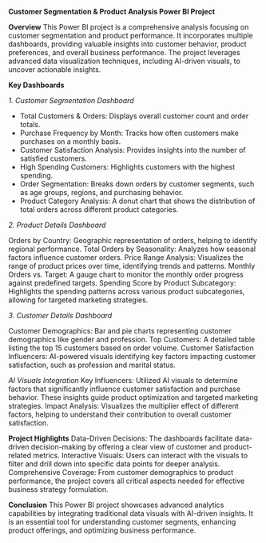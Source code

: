 ****Customer Segmentation & Product Analysis Power BI Project****

**Overview**
This Power BI project is a comprehensive analysis focusing on customer segmentation and product performance. It incorporates multiple dashboards, providing valuable insights into customer behavior, product preferences, and overall business performance. The project leverages advanced data visualization techniques, including AI-driven visuals, to uncover actionable insights.

**Key Dashboards**

_1. Customer Segmentation Dashboard_

- Total Customers & Orders: Displays overall customer count and order totals.
- Purchase Frequency by Month: Tracks how often customers make purchases on a monthly basis.
- Customer Satisfaction Analysis: Provides insights into the number of satisfied customers.
- High Spending Customers: Highlights customers with the highest spending.
- Order Segmentation: Breaks down orders by customer segments, such as age groups, regions, and purchasing behavior.
- Product Category Analysis: A donut chart that shows the distribution of total orders across different product categories.

_2. Product Details Dashboard_

Orders by Country: Geographic representation of orders, helping to identify regional performance.
Total Orders by Seasonality: Analyzes how seasonal factors influence customer orders.
Price Range Analysis: Visualizes the range of product prices over time, identifying trends and patterns.
Monthly Orders vs. Target: A gauge chart to monitor the monthly order progress against predefined targets.
Spending Score by Product Subcategory: Highlights the spending patterns across various product subcategories, allowing for targeted marketing strategies.

_3. Customer Details Dashboard_

Customer Demographics: Bar and pie charts representing customer demographics like gender and profession.
Top Customers: A detailed table listing the top 15 customers based on order volume.
Customer Satisfaction Influencers: AI-powered visuals identifying key factors impacting customer satisfaction, such as profession and marital status.

_AI Visuals Integration_
Key Influencers: Utilized AI visuals to determine factors that significantly influence customer satisfaction and purchase behavior. These insights guide product optimization and targeted marketing strategies.
Impact Analysis: Visualizes the multiplier effect of different factors, helping to understand their contribution to overall customer satisfaction.

**Project Highlights**
Data-Driven Decisions: The dashboards facilitate data-driven decision-making by offering a clear view of customer and product-related metrics.
Interactive Visuals: Users can interact with the visuals to filter and drill down into specific data points for deeper analysis.
Comprehensive Coverage: From customer demographics to product performance, the project covers all critical aspects needed for effective business strategy formulation.

**Conclusion**
This Power BI project showcases advanced analytics capabilities by integrating traditional data visuals with AI-driven insights. It is an essential tool for understanding customer segments, enhancing product offerings, and optimizing business performance.

